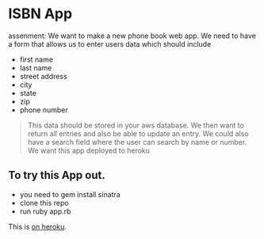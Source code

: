 # ISBN App 

assenment:
We want to make a new phone book web app. We need to have a form that allows us to enter users data which should include 
* first name 
* last name 
* street address
* city
* state 
* zip 
* phone number 
>This data should be stored in your aws database. We then want to return all entries and also be able to update an entry. We could also have a search field where the user can search by name or number. We want this app deployed to heroku
 


## To try this App out.
* you need to gem install sinatra
* clone this repo
* run ruby app.rb

This is [on heroku](https://phonebook-app88.herokuapp.com/).
